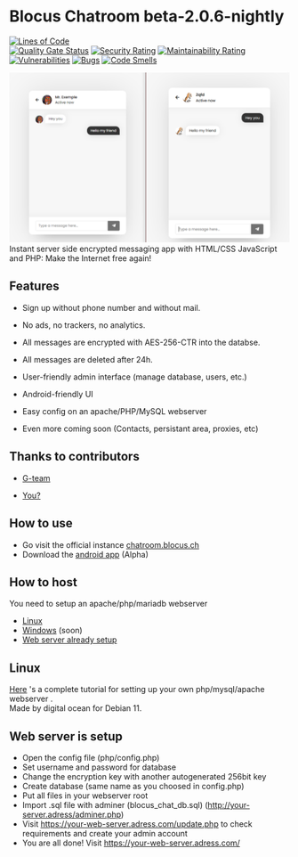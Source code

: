 # Blocus Chatroom beta-2.0.6-nightly
[![Lines of Code](https://sonarcloud.io/api/project_badges/measure?project=Blocus-org_blocus-chatroom&metric=ncloc)](https://sonarcloud.io/summary/new_code?id=Blocus-org_blocus-chatroom)<br>
[![Quality Gate Status](https://sonarcloud.io/api/project_badges/measure?project=Blocus-org_blocus-chatroom&metric=alert_status)](https://sonarcloud.io/summary/new_code?id=Blocus-org_blocus-chatroom)
[![Security Rating](https://sonarcloud.io/api/project_badges/measure?project=Blocus-org_blocus-chatroom&metric=security_rating)](https://sonarcloud.io/summary/new_code?id=Blocus-org_blocus-chatroom)
[![Maintainability Rating](https://sonarcloud.io/api/project_badges/measure?project=Blocus-org_blocus-chatroom&metric=sqale_rating)](https://sonarcloud.io/summary/new_code?id=Blocus-org_blocus-chatroom)
[![Vulnerabilities](https://sonarcloud.io/api/project_badges/measure?project=Blocus-org_blocus-chatroom&metric=vulnerabilities)](https://sonarcloud.io/summary/new_code?id=Blocus-org_blocus-chatroom)
[![Bugs](https://sonarcloud.io/api/project_badges/measure?project=Blocus-org_blocus-chatroom&metric=bugs)](https://sonarcloud.io/summary/new_code?id=Blocus-org_blocus-chatroom)
[![Code Smells](https://sonarcloud.io/api/project_badges/measure?project=Blocus-org_blocus-chatroom&metric=code_smells)](https://sonarcloud.io/summary/new_code?id=Blocus-org_blocus-chatroom)

<div align='center'>
    <img src='preview.png'>
</div>
Instant server side encrypted messaging app with HTML/CSS JavaScript and PHP: Make the Internet free again!

## Features

- Sign up without phone number and without mail.
- No ads, no trackers, no analytics.
- All messages are encrypted with AES-256-CTR into the databse.
- All messages are deleted after 24h.
- User-friendly admin interface (manage database, users, etc.)
- Android-friendly UI
- Easy config on an apache/PHP/MySQL webserver

- Even more coming soon (Contacts, persistant area, proxies, etc)


## Thanks to contributors

- [G-team](https://glitcher.me)

- [You?](https://github.com/blocus-org/blocus-chatroom/contribute.md)

## How to use
- Go visit the official instance [chatroom.blocus.ch](https://chatroom.blocus.ch)
- Download the [android app](https://github.com/blocus-org/blocus-chatroom-android/tags) (Alpha)

## How to host

You need to setup an apache/php/mariadb webserver
- [Linux](#linux)
- [Windows](#windows) (soon)
- [Web server already setup](#config)


## <a name='linux'>Linux</a>

[Here](https://www.digitalocean.com/community/tutorials/how-to-install-linux-apache-mariadb-php-lamp-stack-on-debian-11) 's a complete tutorial for setting up your own php/mysql/apache webserver .<br> Made by digital ocean for Debian 11.


## <a name='config'> Web server is setup</a>

- Open the config file (php/config.php)
- Set username and password for database
- Change the encryption key with another autogenerated 256bit key
- Create database (same name as you choosed in config.php)
- Put all files in your webserver root
- Import .sql file with adminer (blocus_chat_db.sql) (http://your-server.adress/adminer.php)
- Visit https://your-web-server.adress.com/update.php to check requirements and create your admin account
- You are all done! Visit https://your-web-server.adress.com/

